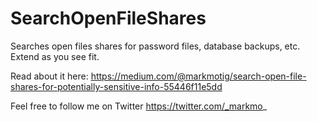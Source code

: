 # SearchOpenFileShares
Searches open files shares for password files, database backups, etc.  Extend as you see fit.

Read about it here: https://medium.com/@markmotig/search-open-file-shares-for-potentially-sensitive-info-55446f11e5dd

Feel free to follow me on Twitter https://twitter.com/_markmo_

